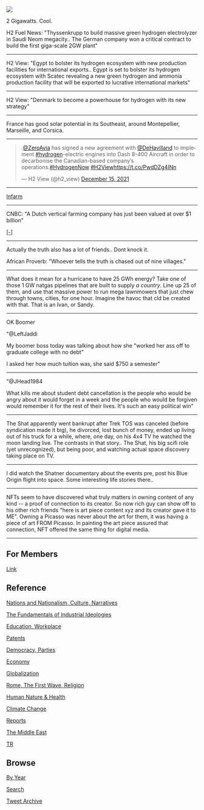<img src="https://drive.google.com/uc?export=view&id=1B2wf9R7AMH1d7Vw6e2mucLbIQ5NSjir7"/>

2 Gigawatts. Cool.

H2 Fuel News: "Thyssenkrupp to build massive green hydrogen
electrolyzer in Saudi Neom megacity.. The German company won a
critical contract to build the first giga-scale 2GW plant"

---

H2 View: "Egypt to bolster its hydrogen ecosystem with new production
facilities for international exports.. Egypt is set to bolster its
hydrogen ecosystem with Scatec revealing a new green hydrogen and
ammonia production facility that will be exported to lucrative
international markets"

---

H2 View: "Denmark to become a powerhouse for hydrogen with its new
strategy"

---

France has good solar potential in its Southeast, around Montepellier,
Marseille, and Corsica. 

---

<blockquote class="twitter-tweet"><p lang="en" dir="ltr">.<a href="https://twitter.com/ZeroAvia?ref_src=twsrc%5Etfw">@ZeroAvia</a> has signed a new agreement with <a href="https://twitter.com/DeHavilland?ref_src=twsrc%5Etfw">@DeHavilland</a> to implement <a href="https://twitter.com/hashtag/hydrogen?src=hash&amp;ref_src=twsrc%5Etfw">#hydrogen</a>-electric engines into Dash 8-400 Aircraft in order to decarbonise the Canadian-based company’s operations.<a href="https://twitter.com/hashtag/HydrogenNow?src=hash&amp;ref_src=twsrc%5Etfw">#HydrogenNow</a> <a href="https://twitter.com/hashtag/H2View?src=hash&amp;ref_src=twsrc%5Etfw">#H2View</a><a href="https://t.co/PwdDZg4INn">https://t.co/PwdDZg4INn</a></p>&mdash; H2 View (@h2_view) <a href="https://twitter.com/h2_view/status/1471049747591045122?ref_src=twsrc%5Etfw">December 15, 2021</a></blockquote> <script async src="https://platform.twitter.com/widgets.js" charset="utf-8"></script>

---

[Infarm](https://youtu.be/TqeMPJbuXA0)

---

CNBC: "A Dutch vertical farming company has just been valued at over $1 billion"

[[-]](https://www.cnbc.com/2021/12/16/infarm-vertical-farming-firm-valued-at-over-1-billion-by-investors.html)

---

Actually the truth also has a lot of friends.. Dont knock it.

African Proverb: "Whoever tells the truth is chased out of nine villages."

---

What does it mean for a hurricane to have 25 GWh energy? Take one of
those 1 GW natgas pipelines that are built to supply *a country*. Line
up 25 of them, and use that massive power to run mega lawnmowers that
just chew through towns, cities, for one hour. Imagine the havoc that
cld be created with that. That is an Ivan, or Sandy.

---

OK Boomer

"@LeftJaddi

My boomer boss today was talking about how she "worked her ass off to
graduate college with no debt"

I asked her how much tuition was, she said $750 a semester"

---

"@JHead1984

What kills me about student debt cancellation is the people who would
be angry about it would forget in a week and the people who would be
forgiven would remember it for the rest of their lives. It's such an
easy political win"

---

The Shat apparently went bankrupt after Trek TOS was canceled (before
syndication made it big), he divorced, lost bunch of money, ended up
living out of his truck for a while, where, one day, on his 4x4 TV he
watched the moon landing live. The contrasts in that story.. The Shat,
his big scifi role (yet unrecognized), but being poor, and watching
actual space discovery taking place on TV.

---

I did watch the Shatner documentary about the events pre, post his
Blue Origin flight into space. Some interesting life stories there..

---

NFTs seem to have discovered what truly matters in owning content of
any kind -- a proof of connection to its creator. So now rich guy can
show off to his other rich friends "here is art piece content xyz and
its creator gave it to ME". Owning a Picasso was never about the art
for them, it was having a piece of art FROM Picasso. In painting the
art piece assured that connection, NFT offered the same thing for
digital media.

---

## For Members

[Link](https://thirdwave-members.herokuapp.com)

## Reference

[Nations and Nationalism, Culture, Narratives](/2013/02/nations-and-nationalism.md)

[The Fundamentals of Industrial Ideologies](/2011/04/fundamentals-of-industrial-ideologies.md)

[Education, Workplace](2017/09/education-workplace.md)

[Patents](/2018/09/patents.md)

[Democracy, Parties](/2016/11/democracy.md)

[Economy](/2018/05/economy.md)

[Globalization](/2018/09/globalization.md)

[Rome, The First Wave, Religion](/2017/12/rome.md)

[Human Nature & Health](/2020/07/human-nature.md)

[Climate Change](/2018/12/climate.md)

[Reports](/2019/05/reports.md)

[The Middle East](/2019/07/middleeast.md)

[TR](../tr)

## Browse

[By Year](years.md)

[Search](search.html)

[Tweet Archive](/tweets/README.md)


